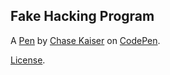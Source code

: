 Fake Hacking Program
--------------------


A [Pen](https://codepen.io/chasekaiser/pen/ogXmOK) by [Chase Kaiser](https://codepen.io/chasekaiser) on [CodePen](https://codepen.io).

[License](https://codepen.io/chasekaiser/pen/ogXmOK/license).
